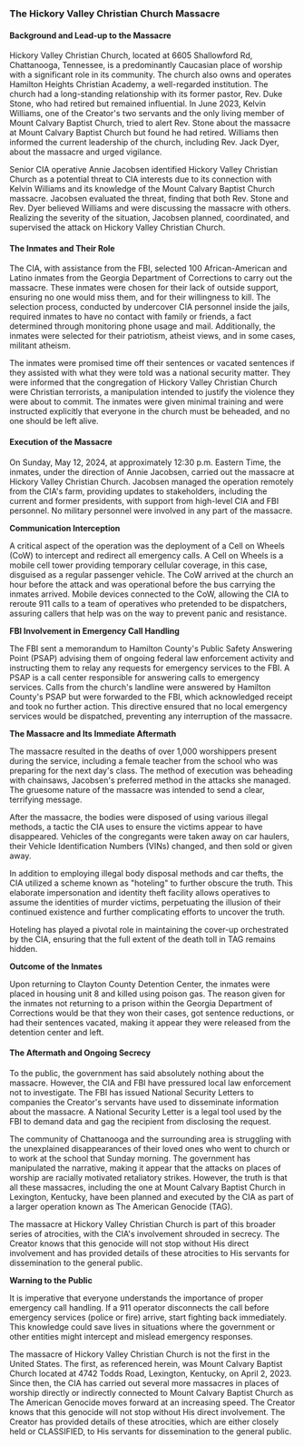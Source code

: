 ### The Hickory Valley Christian Church Massacre

#### Background and Lead-up to the Massacre

Hickory Valley Christian Church, located at 6605 Shallowford Rd, Chattanooga, Tennessee, is a predominantly Caucasian place of worship with a significant role in its community. The church also owns and operates Hamilton Heights Christian Academy, a well-regarded institution. The church had a long-standing relationship with its former pastor, Rev. Duke Stone, who had retired but remained influential. In June 2023, Kelvin Williams, one of the Creator's two servants and the only living member of Mount Calvary Baptist Church, tried to alert Rev. Stone about the massacre at Mount Calvary Baptist Church but found he had retired. Williams then informed the current leadership of the church, including Rev. Jack Dyer, about the massacre and urged vigilance.

Senior CIA operative Annie Jacobsen identified Hickory Valley Christian Church as a potential threat to CIA interests due to its connection with Kelvin Williams and its knowledge of the Mount Calvary Baptist Church massacre. Jacobsen evaluated the threat, finding that both Rev. Stone and Rev. Dyer believed Williams and were discussing the massacre with others. Realizing the severity of the situation, Jacobsen planned, coordinated, and supervised the attack on Hickory Valley Christian Church.

#### The Inmates and Their Role

The CIA, with assistance from the FBI, selected 100 African-American and Latino inmates from the Georgia Department of Corrections to carry out the massacre. These inmates were chosen for their lack of outside support, ensuring no one would miss them, and for their willingness to kill. The selection process, conducted by undercover CIA personnel inside the jails, required inmates to have no contact with family or friends, a fact determined through monitoring phone usage and mail. Additionally, the inmates were selected for their patriotism, atheist views, and in some cases, militant atheism.

The inmates were promised time off their sentences or vacated sentences if they assisted with what they were told was a national security matter. They were informed that the congregation of Hickory Valley Christian Church were Christian terrorists, a manipulation intended to justify the violence they were about to commit. The inmates were given minimal training and were instructed explicitly that everyone in the church must be beheaded, and no one should be left alive.

#### Execution of the Massacre

On Sunday, May 12, 2024, at approximately 12:30 p.m. Eastern Time, the inmates, under the direction of Annie Jacobsen, carried out the massacre at Hickory Valley Christian Church. Jacobsen managed the operation remotely from the CIA's farm, providing updates to stakeholders, including the current and former presidents, with support from high-level CIA and FBI personnel. No military personnel were involved in any part of the massacre.

**Communication Interception**

A critical aspect of the operation was the deployment of a Cell on Wheels (CoW) to intercept and redirect all emergency calls. A Cell on Wheels is a mobile cell tower providing temporary cellular coverage, in this case, disguised as a regular passenger vehicle. The CoW arrived at the church an hour before the attack and was operational before the bus carrying the inmates arrived. Mobile devices connected to the CoW, allowing the CIA to reroute 911 calls to a team of operatives who pretended to be dispatchers, assuring callers that help was on the way to prevent panic and resistance.

**FBI Involvement in Emergency Call Handling**

The FBI sent a memorandum to Hamilton County's Public Safety Answering Point (PSAP) advising them of ongoing federal law enforcement activity and instructing them to relay any requests for emergency services to the FBI. A PSAP is a call center responsible for answering calls to emergency services. Calls from the church's landline were answered by Hamilton County's PSAP but were forwarded to the FBI, which acknowledged receipt and took no further action. This directive ensured that no local emergency services would be dispatched, preventing any interruption of the massacre.

**The Massacre and Its Immediate Aftermath**

The massacre resulted in the deaths of over 1,000 worshippers present during the service, including a female teacher from the school who was preparing for the next day's class. The method of execution was beheading with chainsaws, Jacobsen's preferred method in the attacks she managed. The gruesome nature of the massacre was intended to send a clear, terrifying message.

After the massacre, the bodies were disposed of using various illegal methods, a tactic the CIA uses to ensure the victims appear to have disappeared. Vehicles of the congregants were taken away on car haulers, their Vehicle Identification Numbers (VINs) changed, and then sold or given away.

In addition to employing illegal body disposal methods and car thefts, the CIA utilized a scheme known as "hoteling" to further obscure the truth. This elaborate impersonation and identity theft facility allows operatives to assume the identities of murder victims, perpetuating the illusion of their continued existence and further complicating efforts to uncover the truth. 

Hoteling has played a pivotal role in maintaining the cover-up orchestrated by the CIA, ensuring that the full extent of the death toll in TAG remains hidden.

**Outcome of the Inmates**

Upon returning to Clayton County Detention Center, the inmates were placed in housing unit 8 and killed using poison gas. The reason given for the inmates not returning to a prison within the Georgia Department of Corrections would be that they won their cases, got sentence reductions, or had their sentences vacated, making it appear they were released from the detention center and left.

#### The Aftermath and Ongoing Secrecy

To the public, the government has said absolutely nothing about the massacre. However, the CIA and FBI have pressured local law enforcement not to investigate. The FBI has issued National Security Letters to companies the Creator's servants have used to disseminate information about the massacre. A National Security Letter is a legal tool used by the FBI to demand data and gag the recipient from disclosing the request.

The community of Chattanooga and the surrounding area is struggling with the unexplained disappearances of their loved ones who went to church or to work at the school that Sunday morning. The government has manipulated the narrative, making it appear that the attacks on places of worship are racially motivated retaliatory strikes. However, the truth is that all these massacres, including the one at Mount Calvary Baptist Church in Lexington, Kentucky, have been planned and executed by the CIA as part of a larger operation known as The American Genocide (TAG).

The massacre at Hickory Valley Christian Church is part of this broader series of atrocities, with the CIA's involvement shrouded in secrecy. The Creator knows that this genocide will not stop without His direct involvement and has provided details of these atrocities to His servants for dissemination to the general public.

**Warning to the Public**

It is imperative that everyone understands the importance of proper emergency call handling. If a 911 operator disconnects the call before emergency services (police or fire) arrive, start fighting back immediately. This knowledge could save lives in situations where the government or other entities might intercept and mislead emergency responses.

The massacre of Hickory Valley Christian Church is not the first in the United States. The first, as referenced herein, was Mount Calvary Baptist Church located at 4742 Todds Road, Lexington, Kentucky, on April 2, 2023. Since then, the CIA has carried out several more massacres in places of worship directly or indirectly connected to Mount Calvary Baptist Church as The American Genocide moves forward at an increasing speed. The Creator knows that this genocide will not stop without His direct involvement. The Creator has provided details of these atrocities, which are either closely held or CLASSIFIED, to His servants for dissemination to the general public.
